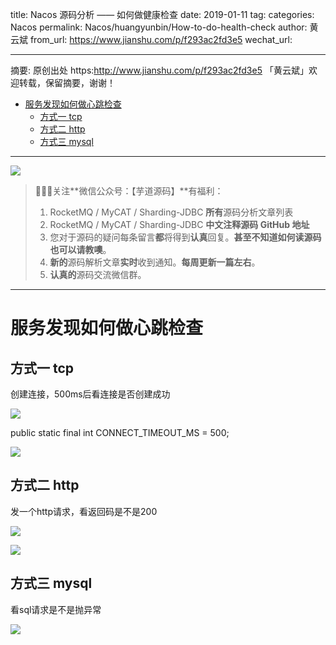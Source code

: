 title: Nacos 源码分析 —— 如何做健康检查
date: 2019-01-11
tag:
categories: Nacos
permalink: Nacos/huangyunbin/How-to-do-health-check
author: 黄云斌
from_url: https://www.jianshu.com/p/f293ac2fd3e5
wechat_url: 

-------

摘要: 原创出处 https:http://www.jianshu.com/p/f293ac2fd3e5 「黄云斌」欢迎转载，保留摘要，谢谢！

- [服务发现如何做心跳检查](http://www.iocoder.cn/Nacos/huangyunbin/How-to-do-health-check/)
  - [方式一 tcp](http://www.iocoder.cn/Nacos/huangyunbin/How-to-do-health-check/)
  - [方式二  http](http://www.iocoder.cn/Nacos/huangyunbin/How-to-do-health-check/)
  - [方式三 mysql](http://www.iocoder.cn/Nacos/huangyunbin/How-to-do-health-check/)

-------

![](http://www.iocoder.cn/images/common/wechat_mp_2017_07_31.jpg)

> 🙂🙂🙂关注**微信公众号：【芋道源码】**有福利：
> 1. RocketMQ / MyCAT / Sharding-JDBC **所有**源码分析文章列表
> 2. RocketMQ / MyCAT / Sharding-JDBC **中文注释源码 GitHub 地址**
> 3. 您对于源码的疑问每条留言**都**将得到**认真**回复。**甚至不知道如何读源码也可以请教噢**。
> 4. **新的**源码解析文章**实时**收到通知。**每周更新一篇左右**。
> 5. **认真的**源码交流微信群。

-------

# 服务发现如何做心跳检查

## 方式一 tcp

创建连接，500ms后看连接是否创建成功

![](http://upload-images.jianshu.io/upload_images/7835103-e22c36a77f7a0e92.png)

public static final int CONNECT_TIMEOUT_MS = 500;

![](http://upload-images.jianshu.io/upload_images/7835103-405d48930ad0795c.png)

## 方式二  http

发一个http请求，看返回码是不是200

![](http://upload-images.jianshu.io/upload_images/7835103-d611f42a184871f8.png)

![](http://upload-images.jianshu.io/upload_images/7835103-3b5e20e147301c3e.png)

## 方式三 mysql

看sql请求是不是抛异常

![](http://upload-images.jianshu.io/upload_images/7835103-2f2d26b53ba1460a.png)


